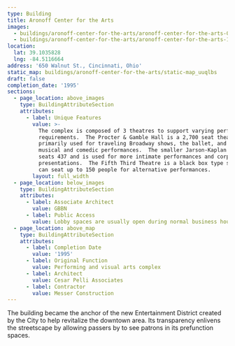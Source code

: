 ```yaml
---
type: Building
title: Aronoff Center for the Arts
images:
  - buildings/aronoff-center-for-the-arts/aronoff-center-for-the-arts-0_su0hlk
  - buildings/aronoff-center-for-the-arts/aronoff-center-for-the-arts-1_u2afad
location:
  lat: 39.1035828
  lng: -84.5116664
address: '650 Walnut St., Cincinnati, Ohio'
static_map: buildings/aronoff-center-for-the-arts/static-map_uuqlbs
draft: false
completion_date: '1995'
sections:
  - page_location: above_images
    type: BuildingAttributeSection
    attributes:
      - label: Unique Features
        value: >-
          The complex is composed of 3 theatres to support varying performance
          requirements.  The Procter & Gamble Hall is a 2,700 seat theatre
          primarily used for traveling Broadway shows, the ballet, and other
          musical and comedic performances.  The smaller Jarson-Kaplan Theatre
          seats 437 and is used for more intimate performances and corporate
          presentations.  The Fifth Third Theatre is a black box type space that
          can seat up to 150 people for alternative performances.
        layout: full_width
  - page_location: below_images
    type: BuildingAttributeSection
    attributes:
      - label: Associate Architect
        value: GBBN
      - label: Public Access
        value: Lobby spaces are usually open during normal business hours.
  - page_location: above_map
    type: BuildingAttributeSection
    attributes:
      - label: Completion Date
        value: '1995'
      - label: Original Function
        value: Performing and visual arts complex
      - label: Architect
        value: Cesar Pelli Associates
      - label: Contractor
        value: Messer Construction
---
```


The building became the anchor of the new Entertainment District created by the City to help revitalize the downtown area. Its transparency enlivens the streetscape by allowing passers by to see patrons in its prefunction spaces.
